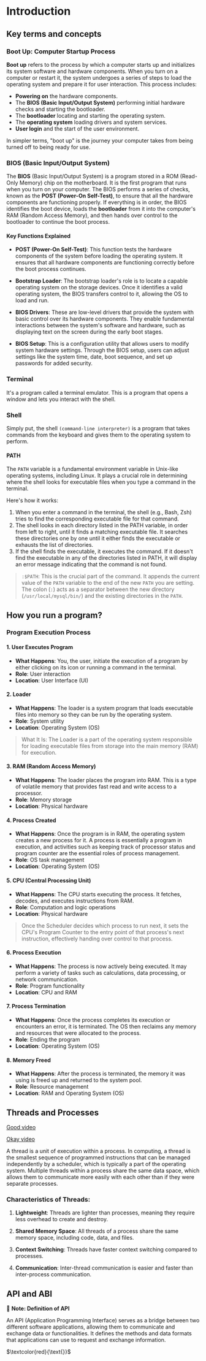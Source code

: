 # Introduction

## Key terms and concepts

### Boot Up: Computer Startup Process

**Boot up** refers to the process by which a computer starts up and initializes its system software and hardware components. When you turn on a computer or restart it, the system undergoes a series of steps to load the operating system and prepare it for user interaction. This process includes:

- **Powering on** the hardware components.
- The **BIOS (Basic Input/Output System)** performing initial hardware checks and starting the bootloader.
- The **bootloader** locating and starting the operating system.
- The **operating system** loading drivers and system services.
- **User login** and the start of the user environment.

In simpler terms, "boot up" is the journey your computer takes from being turned off to being ready for use.

### BIOS (Basic Input/Output System)

The **BIOS** (Basic Input/Output System) is a program stored in a ROM (Read-Only Memory) chip on the motherboard. It is the first program that runs when you turn on your computer. The BIOS performs a series of checks, known as the **POST (Power-On Self-Test)**, to ensure that all the hardware components are functioning properly. If everything is in order, the BIOS identifies the boot device, loads the **bootloader** from it into the computer's RAM (Random Access Memory), and then hands over control to the bootloader to continue the boot process.

#### Key Functions Explained

- **POST (Power-On Self-Test)**: This function tests the hardware components of the system before loading the operating system. It ensures that all hardware components are functioning correctly before the boot process continues.

- **Bootstrap Loader**: The bootstrap loader's role is to locate a capable operating system on the storage devices. Once it identifies a valid operating system, the BIOS transfers control to it, allowing the OS to load and run.

- **BIOS Drivers**: These are low-level drivers that provide the system with basic control over its hardware components. They enable fundamental interactions between the system's software and hardware, such as displaying text on the screen during the early boot stages.

- **BIOS Setup**: This is a configuration utility that allows users to modify system hardware settings. Through the BIOS setup, users can adjust settings like the system time, date, boot sequence, and set up passwords for added security.

### Terminal

It's a program called a terminal emulator. This is a program that opens a window and lets you interact with the shell.

### Shell

Simply put, the shell `(command-line interpreter)` is a program that takes commands from the keyboard and gives them to the operating system to perform. 

#### PATH

The `PATH` variable is a fundamental environment variable in Unix-like operating systems, including Linux. It plays a crucial role in determining where the shell looks for executable files when you type a command in the terminal.

Here's how it works:

1. When you enter a command in the terminal, the shell (e.g., Bash, Zsh) tries to find the corresponding executable file for that command.
2. The shell looks in each directory listed in the PATH variable, in order from left to right, until it finds a matching executable file. It searches these directories one by one until it either finds the executable or exhausts the list of directories.
3. If the shell finds the executable, it executes the command. If it doesn't find the executable in any of the directories listed in PATH, it will display an error message indicating that the command is not found.

> `:$PATH`: This is the crucial part of the command. It appends the current value of the `PATH` variable to the end of the new `PATH` you are setting. The colon (`:`) acts as a separator between the new directory (`/usr/local/mysql/bin/`) and the existing directories in the `PATH`.

## How you run a program?

### Program Execution Process

#### 1. User Executes Program
- **What Happens**: You, the user, initiate the execution of a program by either clicking on its icon or running a command in the terminal.
- **Role**: User interaction
- **Location**: User Interface (UI)

#### 2. Loader
- **What Happens**: The loader is a system program that loads executable files into memory so they can be run by the operating system.
- **Role**: System utility
- **Location**: Operating System (OS)

> What It Is: The Loader is a part of the operating system responsible for loading executable files from storage into the main memory (RAM) for execution.

#### 3. RAM (Random Access Memory)
- **What Happens**: The loader places the program into RAM. This is a type of volatile memory that provides fast read and write access to a processor.
- **Role**: Memory storage
- **Location**: Physical hardware

#### 4. Process Created
- **What Happens**: Once the program is in RAM, the operating system creates a new process for it. A process is essentially a program in execution, and activities such as keeping track of processor status and program counter are the essential roles of process management.
- **Role**: OS task management
- **Location**: Operating System (OS)

#### 5. CPU (Central Processing Unit)
- **What Happens**: The CPU starts executing the process. It fetches, decodes, and executes instructions from RAM.
- **Role**: Computation and logic operations
- **Location**: Physical hardware

> Once the Scheduler decides which process to run next, it sets the CPU's Program Counter to the entry point of that process's next instruction, effectively handing over control to that process.

#### 6. Process Execution
- **What Happens**: The process is now actively being executed. It may perform a variety of tasks such as calculations, data processing, or network communication.
- **Role**: Program functionality
- **Location**: CPU and RAM

#### 7. Process Termination
- **What Happens**: Once the process completes its execution or encounters an error, it is terminated. The OS then reclaims any memory and resources that were allocated to the process.
- **Role**: Ending the program
- **Location**: Operating System (OS)

#### 8. Memory Freed
- **What Happens**: After the process is terminated, the memory it was using is freed up and returned to the system pool.
- **Role**: Resource management
- **Location**: RAM and Operating System (OS)


## Threads and Processes

[Good video](https://www.youtube.com/watch?v=exbKr6fnoUw)

[Okay video](https://www.youtube.com/watch?v=4rLW7zg21gI&t=117s)

A thread is a unit of execution within a process. In computing, a thread is the smallest sequence of programmed instructions that can be managed independently by a scheduler, which is typically a part of the operating system. Multiple threads within a process share the same data space, which allows them to communicate more easily with each other than if they were separate processes.

### Characteristics of Threads:

1. **Lightweight**: Threads are lighter than processes, meaning they require less overhead to create and destroy.
  
2. **Shared Memory Space**: All threads of a process share the same memory space, including code, data, and files.

3. **Context Switching**: Threads have faster context switching compared to processes.

4. **Communication**: Inter-thread communication is easier and faster than inter-process communication.

## API and ABI


📝 **Note: Definition of API**

An API (Application Programming Interface) serves as a bridge between two different software applications, allowing them to communicate and exchange data or functionalities. It defines the methods and data formats that applications can use to request and exchange information.




$\textcolor{red}{\text{}}$  